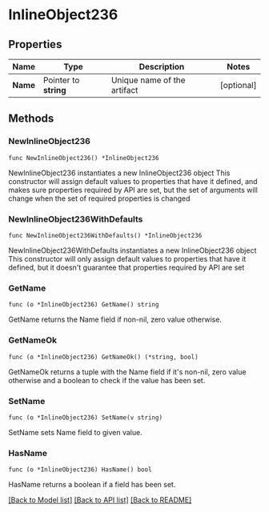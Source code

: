 # InlineObject236

## Properties

Name | Type | Description | Notes
------------ | ------------- | ------------- | -------------
**Name** | Pointer to **string** | Unique name of the artifact | [optional] 

## Methods

### NewInlineObject236

`func NewInlineObject236() *InlineObject236`

NewInlineObject236 instantiates a new InlineObject236 object
This constructor will assign default values to properties that have it defined,
and makes sure properties required by API are set, but the set of arguments
will change when the set of required properties is changed

### NewInlineObject236WithDefaults

`func NewInlineObject236WithDefaults() *InlineObject236`

NewInlineObject236WithDefaults instantiates a new InlineObject236 object
This constructor will only assign default values to properties that have it defined,
but it doesn't guarantee that properties required by API are set

### GetName

`func (o *InlineObject236) GetName() string`

GetName returns the Name field if non-nil, zero value otherwise.

### GetNameOk

`func (o *InlineObject236) GetNameOk() (*string, bool)`

GetNameOk returns a tuple with the Name field if it's non-nil, zero value otherwise
and a boolean to check if the value has been set.

### SetName

`func (o *InlineObject236) SetName(v string)`

SetName sets Name field to given value.

### HasName

`func (o *InlineObject236) HasName() bool`

HasName returns a boolean if a field has been set.


[[Back to Model list]](../README.md#documentation-for-models) [[Back to API list]](../README.md#documentation-for-api-endpoints) [[Back to README]](../README.md)



